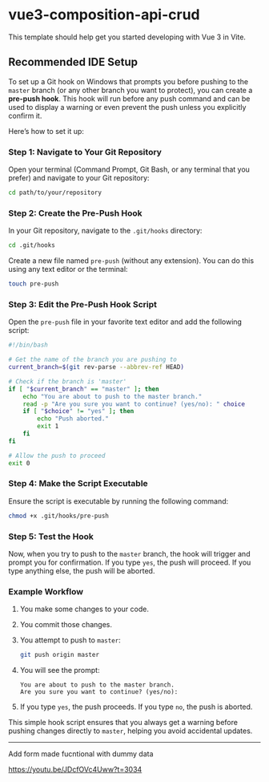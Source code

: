 # vue3-composition-api-crud

This template should help get you started developing with Vue 3 in Vite.

## Recommended IDE Setup

To set up a Git hook on Windows that prompts you before pushing to the `master` branch (or any other branch you want to protect), you can create a **pre-push hook**. This hook will run before any push command and can be used to display a warning or even prevent the push unless you explicitly confirm it.

Here’s how to set it up:

### Step 1: Navigate to Your Git Repository

Open your terminal (Command Prompt, Git Bash, or any terminal that you prefer) and navigate to your Git repository:

```sh
cd path/to/your/repository
```

### Step 2: Create the Pre-Push Hook

In your Git repository, navigate to the `.git/hooks` directory:

```sh
cd .git/hooks
```

Create a new file named `pre-push` (without any extension). You can do this using any text editor or the terminal:

```sh
touch pre-push
```

### Step 3: Edit the Pre-Push Hook Script

Open the `pre-push` file in your favorite text editor and add the following script:

```bash
#!/bin/bash

# Get the name of the branch you are pushing to
current_branch=$(git rev-parse --abbrev-ref HEAD)

# Check if the branch is 'master'
if [ "$current_branch" == "master" ]; then
    echo "You are about to push to the master branch."
    read -p "Are you sure you want to continue? (yes/no): " choice
    if [ "$choice" != "yes" ]; then
        echo "Push aborted."
        exit 1
    fi
fi

# Allow the push to proceed
exit 0
```

### Step 4: Make the Script Executable

Ensure the script is executable by running the following command:

```sh
chmod +x .git/hooks/pre-push
```

### Step 5: Test the Hook

Now, when you try to push to the `master` branch, the hook will trigger and prompt you for confirmation. If you type `yes`, the push will proceed. If you type anything else, the push will be aborted.

### Example Workflow

1. You make some changes to your code.
2. You commit those changes.
3. You attempt to push to `master`:

    ```sh
    git push origin master
    ```

4. You will see the prompt:

    ```
    You are about to push to the master branch.
    Are you sure you want to continue? (yes/no):
    ```

5. If you type `yes`, the push proceeds. If you type `no`, the push is aborted.

This simple hook script ensures that you always get a warning before pushing changes directly to `master`, helping you avoid accidental updates.



---------
 
Add form made fucntional with dummy data

https://youtu.be/JDcfOVc4Uww?t=3034
